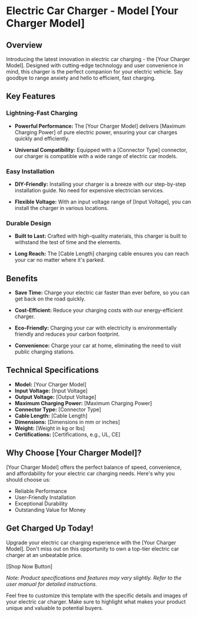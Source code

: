 # Electric Car Charger - Model [Your Charger Model]

## Overview

Introducing the latest innovation in electric car charging - the [Your Charger Model]. Designed with cutting-edge technology and user convenience in mind, this charger is the perfect companion for your electric vehicle. Say goodbye to range anxiety and hello to efficient, fast charging.

## Key Features

### Lightning-Fast Charging

- **Powerful Performance:** The [Your Charger Model] delivers [Maximum Charging Power] of pure electric power, ensuring your car charges quickly and efficiently.

- **Universal Compatibility:** Equipped with a [Connector Type] connector, our charger is compatible with a wide range of electric car models.

### Easy Installation

- **DIY-Friendly:** Installing your charger is a breeze with our step-by-step installation guide. No need for expensive electrician services.

- **Flexible Voltage:** With an input voltage range of [Input Voltage], you can install the charger in various locations.

### Durable Design

- **Built to Last:** Crafted with high-quality materials, this charger is built to withstand the test of time and the elements.

- **Long Reach:** The [Cable Length] charging cable ensures you can reach your car no matter where it's parked.

## Benefits

- **Save Time:** Charge your electric car faster than ever before, so you can get back on the road quickly.

- **Cost-Efficient:** Reduce your charging costs with our energy-efficient charger.

- **Eco-Friendly:** Charging your car with electricity is environmentally friendly and reduces your carbon footprint.

- **Convenience:** Charge your car at home, eliminating the need to visit public charging stations.

## Technical Specifications

- **Model:** [Your Charger Model]
- **Input Voltage:** [Input Voltage]
- **Output Voltage:** [Output Voltage]
- **Maximum Charging Power:** [Maximum Charging Power]
- **Connector Type:** [Connector Type]
- **Cable Length:** [Cable Length]
- **Dimensions:** [Dimensions in mm or inches]
- **Weight:** [Weight in kg or lbs]
- **Certifications:** [Certifications, e.g., UL, CE]

## Why Choose [Your Charger Model]?

[Your Charger Model] offers the perfect balance of speed, convenience, and affordability for your electric car charging needs. Here's why you should choose us:

- Reliable Performance
- User-Friendly Installation
- Exceptional Durability
- Outstanding Value for Money

## Get Charged Up Today!

Upgrade your electric car charging experience with the [Your Charger Model]. Don't miss out on this opportunity to own a top-tier electric car charger at an unbeatable price.

[Shop Now Button]

*Note: Product specifications and features may vary slightly. Refer to the user manual for detailed instructions.*

Feel free to customize this template with the specific details and images of your electric car charger. Make sure to highlight what makes your product unique and valuable to potential buyers.
